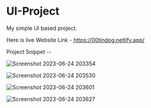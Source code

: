 # UI-Project

My simple UI based project.

Here is live Website Link - https://00tindog.netlify.app/

Project Snippet --

![Screenshot 2023-06-24 203354](https://github.com/MaheshB45/UI-Project/assets/107680212/45c3346a-7179-42b4-b49d-80c90348d757)

![Screenshot 2023-06-24 203530](https://github.com/MaheshB45/UI-Project/assets/107680212/33efbbc2-37ec-4d94-b9d1-29be84ebcee7)

![Screenshot 2023-06-24 203601](https://github.com/MaheshB45/UI-Project/assets/107680212/fcde7c6c-a8cd-44ec-89ac-a557536cd6a2)

![Screenshot 2023-06-24 203627](https://github.com/MaheshB45/UI-Project/assets/107680212/0276f653-cb1b-4c02-8927-808ac97d81c6)
